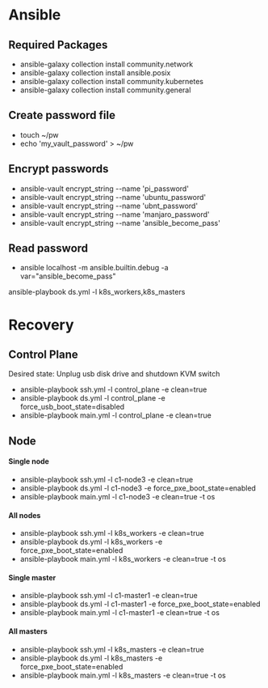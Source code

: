 # Ansible
## Required Packages
- ansible-galaxy collection install community.network
- ansible-galaxy collection install ansible.posix
- ansible-galaxy collection install community.kubernetes
- ansible-galaxy collection install community.general

## Create password file
- touch ~/pw
- echo 'my_vault_password' > ~/pw
## Encrypt passwords
- ansible-vault encrypt_string --name 'pi_password'
- ansible-vault encrypt_string --name 'ubuntu_password'
- ansible-vault encrypt_string --name 'ubnt_password'
- ansible-vault encrypt_string --name 'manjaro_password'
- ansible-vault encrypt_string --name 'ansible_become_pass'
## Read password
- ansible localhost -m ansible.builtin.debug -a var="ansible_become_pass"


ansible-playbook ds.yml -l k8s_workers,k8s_masters

# Recovery
## Control Plane
Desired state: Unplug usb disk drive and shutdown KVM switch
- ansible-playbook ssh.yml -l control_plane -e clean=true
- ansible-playbook ds.yml -l control_plane -e force_usb_boot_state=disabled
- ansible-playbook main.yml -l control_plane -e clean=true
## Node
#### Single node
- ansible-playbook ssh.yml -l c1-node3 -e clean=true
- ansible-playbook ds.yml -l c1-node3 -e force_pxe_boot_state=enabled
- ansible-playbook main.yml -l c1-node3 -e clean=true -t os
#### All nodes
- ansible-playbook ssh.yml -l k8s_workers -e clean=true
- ansible-playbook ds.yml -l k8s_workers -e force_pxe_boot_state=enabled
- ansible-playbook main.yml -l k8s_workers -e clean=true -t os
#### Single master
- ansible-playbook ssh.yml -l c1-master1 -e clean=true
- ansible-playbook ds.yml -l c1-master1 -e force_pxe_boot_state=enabled
- ansible-playbook main.yml -l c1-master1 -e clean=true -t os
#### All masters
- ansible-playbook ssh.yml -l k8s_masters -e clean=true
- ansible-playbook ds.yml -l k8s_masters -e force_pxe_boot_state=enabled
- ansible-playbook main.yml -l k8s_masters -e clean=true -t os